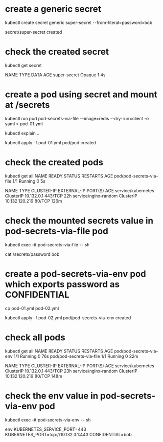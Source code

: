 # create a generic secret
kubectl create secret generic super-secret --from-literal=password=bob

secret/super-secret created

# check the created secret
kubectl get secret

NAME           TYPE     DATA   AGE
super-secret   Opaque   1      4s

# create a pod using secret and mount at /secrets

kubectl run pod pod-secrets-via-file --image=redis --dry-run=client -o yaml > pod-01.yml

kubectl explain ..


kubectl apply -f pod-01.yml 
pod/pod created

# check the created pods
kubectl get all
NAME                       READY   STATUS    RESTARTS   AGE
pod/pod-secrets-via-file   1/1     Running   0          5s

NAME                   TYPE        CLUSTER-IP       EXTERNAL-IP   PORT(S)   AGE
service/kubernetes     ClusterIP   10.132.0.1       <none>        443/TCP   22h
service/nginx-random   ClusterIP   10.132.120.219   <none>        80/TCP    126m

# check the mounted secrets value in pod-secrets-via-file pod
kubectl exec -it pod-secrets-via-file -- sh

cat /secrets/password
bob

# create a pod-secrets-via-env pod which exports password as CONFIDENTIAL
cp pod-01.yml pod-02.yml

kubectl apply -f pod-02.yml 
pod/pod-secrets-via-env created

# check all pods

kubectl get all
NAME                       READY   STATUS    RESTARTS   AGE
pod/pod-secrets-via-env    1/1     Running   0          76s
pod/pod-secrets-via-file   1/1     Running   0          22m

NAME                   TYPE        CLUSTER-IP       EXTERNAL-IP   PORT(S)   AGE
service/kubernetes     ClusterIP   10.132.0.1       <none>        443/TCP   23h
service/nginx-random   ClusterIP   10.132.120.219   <none>        80/TCP    148m

# check the env value in pod-secrets-via-env pod
kubectl exec -it pod-secrets-via-env -- sh

env
KUBERNETES_SERVICE_PORT=443
KUBERNETES_PORT=tcp://10.132.0.1:443
CONFIDENTIAL=bob